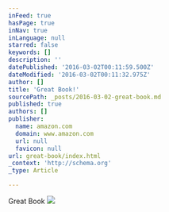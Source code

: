 ```yaml
---
inFeed: true
hasPage: true
inNav: true
inLanguage: null
starred: false
keywords: []
description: ''
datePublished: '2016-03-02T00:11:59.500Z'
dateModified: '2016-03-02T00:11:32.975Z'
author: []
title: 'Great Book!'
sourcePath: _posts/2016-03-02-great-book.md
published: true
authors: []
publisher:
  name: amazon.com
  domain: www.amazon.com
  url: null
  favicon: null
url: great-book/index.html
_context: 'http://schema.org'
_type: Article

---
```

Great Book
![](http://ecx.images-amazon.com/images/I/51koS3ydoqL._SX329_BO1,204,203,200_.jpg)